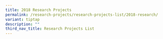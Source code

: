 ```yaml
---
title: 2018 Research Projects
permalink: /research-projects/research-projects-list/2018-research/
variant: tiptap
description: ""
third_nav_title: Research Projects List
---
```

